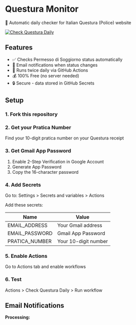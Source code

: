 # Questura Monitor

🤖 Automatic daily checker for Italian Questura (Police) website

[![Check Questura Daily](https://github.com/mrmlb94/questura-monitor/actions/workflows/check-questura.yml/badge.svg)](https://github.com/mrmlb94/questura-monitor/actions/workflows/check-questura.yml)

## Features

- ✅ Checks Permesso di Soggiorno status automatically
- 📧 Email notifications when status changes
- 🔄 Runs twice daily via GitHub Actions
- 💰 100% Free (no server needed)
- 🔒 Secure - data stored in GitHub Secrets

## Setup

### 1. Fork this repository

### 2. Get your Pratica Number
Find your 10-digit pratica number on your Questura receipt

### 3. Get Gmail App Password
1. Enable 2-Step Verification in Google Account
2. Generate App Password
3. Copy the 16-character password

### 4. Add Secrets
Go to: Settings > Secrets and variables > Actions

Add these secrets:

| Name | Value |
|------|-------|
| EMAIL_ADDRESS | Your Gmail address |
| EMAIL_PASSWORD | Gmail App Password |
| PRATICA_NUMBER | Your 10-digit number |

### 5. Enable Actions
Go to Actions tab and enable workflows

### 6. Test
Actions > Check Questura Daily > Run workflow

## Email Notifications

**Processing:**

